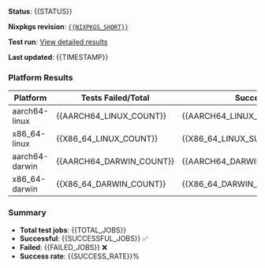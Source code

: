 <!-- TEST_RESULTS_START -->
**Status**: {{STATUS}}

**Nixpkgs revision**: [`{{NIXPKGS_SHORT}}`](https://github.com/NixOS/nixpkgs/commit/{{NIXPKGS_COMMIT}})

**Test run**: [View detailed results]({{RUN_URL}})

**Last updated**: {{TIMESTAMP}}

### Platform Results

| Platform | Tests Failed/Total | Success Rate |
|----------|-------------------|--------------|
| aarch64-linux | {{AARCH64_LINUX_COUNT}} | {{AARCH64_LINUX_SUCCESS_RATE}}% |
| x86_64-linux | {{X86_64_LINUX_COUNT}} | {{X86_64_LINUX_SUCCESS_RATE}}% |
| aarch64-darwin | {{AARCH64_DARWIN_COUNT}} | {{AARCH64_DARWIN_SUCCESS_RATE}}% |
| x86_64-darwin | {{X86_64_DARWIN_COUNT}} | {{X86_64_DARWIN_SUCCESS_RATE}}% |

### Summary

- **Total test jobs**: {{TOTAL_JOBS}}
- **Successful**: {{SUCCESSFUL_JOBS}} ✅
- **Failed**: {{FAILED_JOBS}} ❌
- **Success rate**: {{SUCCESS_RATE}}%

<!-- TEST_RESULTS_END -->

